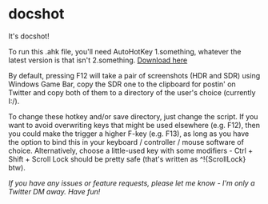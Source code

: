 # docshot

It's docshot!

To run this .ahk file, you'll need AutoHotKey 1.something, whatever the latest version is that isn't 2.something. [Download here](https://autohotkey.com/download/)

By default, pressing F12 will take a pair of screenshots (HDR and SDR) using Windows Game Bar, copy the SDR one to the clipboard for postin' on Twitter and copy both of them to a directory of the user's choice (currently I:/). 

To change these hotkey and/or save directory, just change the script. If you want to avoid overwriting keys that might be used elsewhere (e.g. F12), then you could make the trigger a higher F-key (e.g. F13), as long as you have the option to bind this in your keyboard / controller / mouse software of choice. Alternatively, choose a little-used key with some modifiers - Ctrl + Shift + Scroll Lock should be pretty safe (that's written as ^!{ScrollLock} btw).

*If you have any issues or feature requests, please let me know - I'm only a Twitter DM away. Have fun!*
